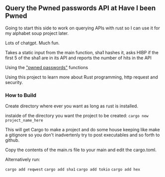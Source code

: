 ## Query the Pwned passwords API at Have I been Pwned

Going to start this side to work on querying APIs with rust so I can use it for my alphabet soup project later. 

Lots of chatgpt. Much fun. 

Takes a static input from the main function, sha1 hashes it, asks HIBP if the first 5 of the sha1 are in its API and reports the number of hits in the API 

Using the ["pwned passwords"](https://haveibeenpwned.com/API/v2#PwnedPasswords) functions


Using this project to learn more about Rust programming, http request and security.
### How to Build

Create directory where ever you want as long as rust is installed. 

instaide of the directory you want the project to be created:
`cargo new project_name_here`

This will get Cargo to make a project and do some house keeping like make a gitignore so you don't inadvertenly try to post executables and so forth to github. 

Copy the contents of the main.rs file to your main and edit the cargo.toml.

Alternatively run:

`cargo add reqwest`
  `cargo add sha1`
  `cargo add tokio`
  `cargo add hex`